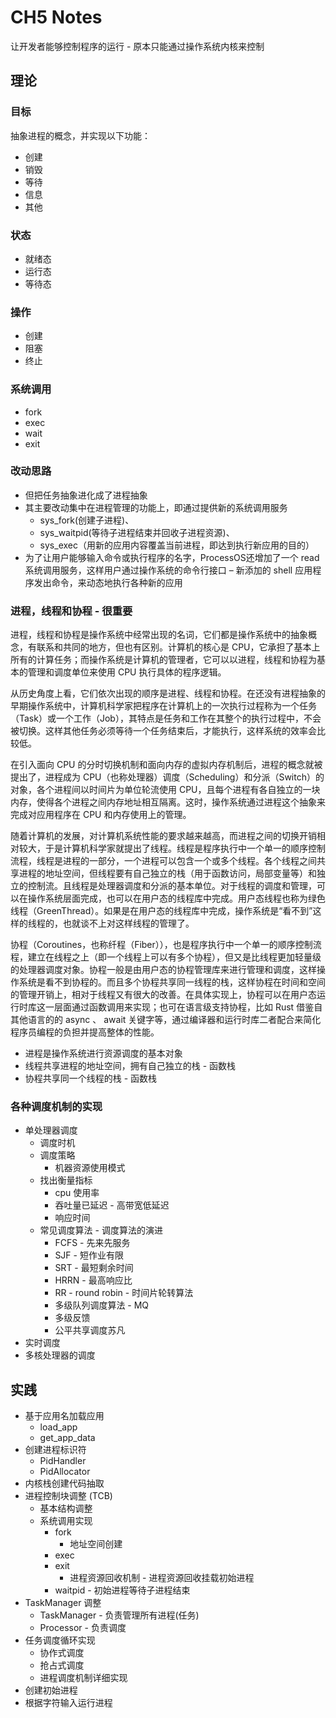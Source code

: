 # CH5 Notes

让开发者能够控制程序的运行 - 原本只能通过操作系统内核来控制

## 理论

### 目标

抽象进程的概念，并实现以下功能：

- 创建
- 销毁
- 等待
- 信息
- 其他

### 状态

- 就绪态
- 运行态
- 等待态

### 操作

- 创建
- 阻塞
- 终止

### 系统调用

- fork
- exec
- wait
- exit

### 改动思路

- 但把任务抽象进化成了进程抽象
- 其主要改动集中在进程管理的功能上，即通过提供新的系统调用服务
  - sys_fork(创建子进程)、
  - sys_waitpid(等待子进程结束并回收子进程资源)、
  - sys_exec（用新的应用内容覆盖当前进程，即达到执行新应用的目的）
- 为了让用户能够输入命令或执行程序的名字，ProcessOS还增加了一个 read 系统调用服务，这样用户通过操作系统的命令行接口 – 新添加的 shell 应用程序发出命令，来动态地执行各种新的应用

### 进程，线程和协程 - 很重要

进程，线程和协程是操作系统中经常出现的名词，它们都是操作系统中的抽象概念，有联系和共同的地方，但也有区别。计算机的核心是 CPU，它承担了基本上所有的计算任务；而操作系统是计算机的管理者，它可以以进程，线程和协程为基本的管理和调度单位来使用 CPU 执行具体的程序逻辑。

从历史角度上看，它们依次出现的顺序是进程、线程和协程。在还没有进程抽象的早期操作系统中，计算机科学家把程序在计算机上的一次执行过程称为一个任务（Task）或一个工作（Job），其特点是任务和工作在其整个的执行过程中，不会被切换。这样其他任务必须等待一个任务结束后，才能执行，这样系统的效率会比较低。

在引入面向 CPU 的分时切换机制和面向内存的虚拟内存机制后，进程的概念就被提出了，进程成为 CPU（也称处理器）调度（Scheduling）和分派（Switch）的对象，各个进程间以时间片为单位轮流使用 CPU，且每个进程有各自独立的一块内存，使得各个进程之间内存地址相互隔离。这时，操作系统通过进程这个抽象来完成对应用程序在 CPU 和内存使用上的管理。

随着计算机的发展，对计算机系统性能的要求越来越高，而进程之间的切换开销相对较大，于是计算机科学家就提出了线程。线程是程序执行中一个单一的顺序控制流程，线程是进程的一部分，一个进程可以包含一个或多个线程。各个线程之间共享进程的地址空间，但线程要有自己独立的栈（用于函数访问，局部变量等）和独立的控制流。且线程是处理器调度和分派的基本单位。对于线程的调度和管理，可以在操作系统层面完成，也可以在用户态的线程库中完成。用户态线程也称为绿色线程（GreenThread）。如果是在用户态的线程库中完成，操作系统是“看不到”这样的线程的，也就谈不上对这样线程的管理了。

协程（Coroutines，也称纤程（Fiber）），也是程序执行中一个单一的顺序控制流程，建立在线程之上（即一个线程上可以有多个协程），但又是比线程更加轻量级的处理器调度对象。协程一般是由用户态的协程管理库来进行管理和调度，这样操作系统是看不到协程的。而且多个协程共享同一线程的栈，这样协程在时间和空间的管理开销上，相对于线程又有很大的改善。在具体实现上，协程可以在用户态运行时库这一层面通过函数调用来实现；也可在语言级支持协程，比如 Rust 借鉴自其他语言的的 async 、 await 关键字等，通过编译器和运行时库二者配合来简化程序员编程的负担并提高整体的性能。

- 进程是操作系统进行资源调度的基本对象
- 线程共享进程的地址空间，拥有自己独立的栈 - 函数栈
- 协程共享同一个线程的栈 - 函数栈

### 各种调度机制的实现

- 单处理器调度
  - 调度时机
  - 调度策略
    - 机器资源使用模式
  - 找出衡量指标
    - cpu 使用率
    - 吞吐量已延迟 - 高带宽低延迟
    - 响应时间
  - 常见调度算法 - 调度算法的演进
    - FCFS - 先来先服务
    - SJF - 短作业有限
    - SRT - 最短剩余时间
    - HRRN - 最高响应比
    - RR - round robin - 时间片轮转算法
    - 多级队列调度算法 - MQ
    - 多级反馈
    - 公平共享调度苏凡
- 实时调度
- 多核处理器的调度

## 实践

- 基于应用名加载应用
  - load_app
  - get_app_data
- 创建进程标识符
  - PidHandler
  - PidAllocator
- 内核栈创建代码抽取
- 进程控制块调整 (TCB)
  - 基本结构调整
  - 系统调用实现
    - fork
      - 地址空间创建
    - exec
    - exit
      - 进程资源回收机制 - 进程资源回收挂载初始进程
    - waitpid - 初始进程等待子进程结束
- TaskManager 调整
  - TaskManager - 负责管理所有进程(任务)
  - Processor - 负责调度
- 任务调度循环实现 
  - 协作式调度
  - 抢占式调度
  - 进程调度机制详细实现
- 创建初始进程
- 根据字符输入运行进程